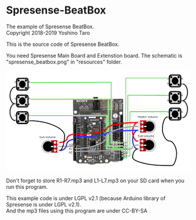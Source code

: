 # Spresense-BeatBox
The example of Spresense BeatBox. <br/>
Copyright 2018-2019 Yoshino Taro

This is the source code of Spresense BeatBox.  

You need Spresense Main Board and Extenstion board. 
The schematic is "spresense_beatbox.png" in "resources" folder.

<img src="./spresense_beatbox/resources/spresense_beatbox.png" alt="spresense_beatbox/resources/spresense_beatbox.png" width="600" title="The connection of Spresense BeatBox">

Don't forget to store R1-R7.mp3 and L1-L7.mp3 on your SD card when you run this program.  
 
This example code is under LGPL v2.1  (because Arduino library of Spresense is under LGPL v2.1). <br/>
And the mp3 files using this program are under CC-BY-SA

